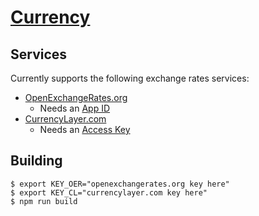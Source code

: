[Currency][site]
================

## Services

Currently supports the following exchange rates services:

* [OpenExchangeRates.org](https://openexchangerates.org/)
    - Needs an [App ID](https://openexchangerates.org/signup)
* [CurrencyLayer.com](https://currencylayer.com/)
    - Needs an [Access Key](https://currencylayer.com/product)

## Building

```
$ export KEY_OER="openexchangerates.org key here"
$ export KEY_CL="currencylayer.com key here"
$ npm run build
```

[site]: https://skeoh.com/currency/
